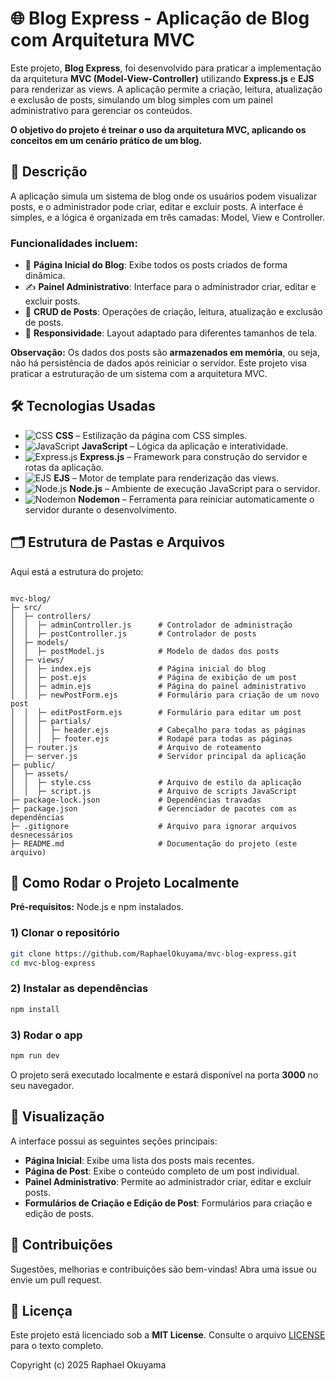 # 🌐 Blog Express - Aplicação de Blog com Arquitetura MVC

Este projeto, **Blog Express**, foi desenvolvido para praticar a implementação da arquitetura **MVC (Model-View-Controller)** utilizando **Express.js** e **EJS** para renderizar as views. A aplicação permite a criação, leitura, atualização e exclusão de posts, simulando um blog simples com um painel administrativo para gerenciar os conteúdos.

**O objetivo do projeto é treinar o uso da arquitetura MVC, aplicando os conceitos em um cenário prático de um blog.**

## 📝 Descrição

A aplicação simula um sistema de blog onde os usuários podem visualizar posts, e o administrador pode criar, editar e excluir posts. A interface é simples, e a lógica é organizada em três camadas: Model, View e Controller.

### Funcionalidades incluem:

- 📝 **Página Inicial do Blog**: Exibe todos os posts criados de forma dinâmica.
- ✍️ **Painel Administrativo**: Interface para o administrador criar, editar e excluir posts.
- 📄 **CRUD de Posts**: Operações de criação, leitura, atualização e exclusão de posts.
- 📱 **Responsividade**: Layout adaptado para diferentes tamanhos de tela.

**Observação:** Os dados dos posts são **armazenados em memória**, ou seja, não há persistência de dados após reiniciar o servidor. Este projeto visa praticar a estruturação de um sistema com a arquitetura MVC.

## 🛠️ Tecnologias Usadas

- ![CSS](https://img.shields.io/badge/CSS-1572B6?style=for-the-badge&logo=css3&logoColor=white) **CSS** – Estilização da página com CSS simples.
- ![JavaScript](https://img.shields.io/badge/JavaScript-F7DF1E?style=for-the-badge&logo=javascript&logoColor=black) **JavaScript** – Lógica da aplicação e interatividade.
- ![Express.js](https://img.shields.io/badge/Express.js-000000?style=for-the-badge&logo=express&logoColor=white) **Express.js** – Framework para construção do servidor e rotas da aplicação.
- ![EJS](https://img.shields.io/badge/EJS-9A4A2C?style=for-the-badge&logo=ejs&logoColor=white) **EJS** – Motor de template para renderização das views.
- ![Node.js](https://img.shields.io/badge/Node.js-339933?style=for-the-badge&logo=nodedotjs&logoColor=white) **Node.js** – Ambiente de execução JavaScript para o servidor.
- ![Nodemon](https://img.shields.io/badge/Nodemon-76D04B?style=for-the-badge&logo=nodemon&logoColor=white) **Nodemon** – Ferramenta para reiniciar automaticamente o servidor durante o desenvolvimento.

## 🗂️ Estrutura de Pastas e Arquivos

Aqui está a estrutura do projeto:

```

mvc-blog/
├─ src/
│  ├─ controllers/
│  │  ├─ adminController.js      # Controlador de administração
│  │  ├─ postController.js       # Controlador de posts
│  ├─ models/
│  │  ├─ postModel.js            # Modelo de dados dos posts
│  ├─ views/
│  │  ├─ index.ejs               # Página inicial do blog
│  │  ├─ post.ejs                # Página de exibição de um post
│  │  ├─ admin.ejs               # Página do painel administrativo
│  │  ├─ newPostForm.ejs         # Formulário para criação de um novo post
│  │  ├─ editPostForm.ejs        # Formulário para editar um post
│  │  ├─ partials/
│  │  │  ├─ header.ejs           # Cabeçalho para todas as páginas
│  │  │  ├─ footer.ejs           # Rodapé para todas as páginas
│  ├─ router.js                  # Arquivo de roteamento
│  ├─ server.js                  # Servidor principal da aplicação
├─ public/
│  ├─ assets/
│  │  ├─ style.css               # Arquivo de estilo da aplicação
│  │  ├─ script.js               # Arquivo de scripts JavaScript
├─ package-lock.json             # Dependências travadas
├─ package.json                  # Gerenciador de pacotes com as dependências
├─ .gitignore                    # Arquivo para ignorar arquivos desnecessários
├─ README.md                     # Documentação do projeto (este arquivo)

````

## 🚀 Como Rodar o Projeto Localmente

**Pré-requisitos:** Node.js e npm instalados.

### 1) Clonar o repositório

```bash
git clone https://github.com/RaphaelOkuyama/mvc-blog-express.git
cd mvc-blog-express
````

### 2) Instalar as dependências

```bash
npm install
```

### 3) Rodar o app

```bash
npm run dev
```

O projeto será executado localmente e estará disponível na porta **3000** no seu navegador.

## 🎨 Visualização

A interface possui as seguintes seções principais:

* **Página Inicial**: Exibe uma lista dos posts mais recentes.
* **Página de Post**: Exibe o conteúdo completo de um post individual.
* **Painel Administrativo**: Permite ao administrador criar, editar e excluir posts.
* **Formulários de Criação e Edição de Post**: Formulários para criação e edição de posts.

## 🤝 Contribuições

Sugestões, melhorias e contribuições são bem-vindas! Abra uma issue ou envie um pull request.

## 📄 Licença

Este projeto está licenciado sob a **MIT License**.
Consulte o arquivo [LICENSE](./LICENSE) para o texto completo.

Copyright (c) 2025 Raphael Okuyama
